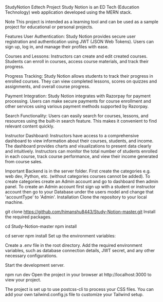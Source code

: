  StudyNotion Edtech Project
 Study Notion is an ED Tech (Education Technology) web application developed using the MERN stack.

Note
This project is intended as a learning tool and can be used as a sample project for educational or personal projects.

Features
User Authentication: Study Notion provides secure user registration and authentication using JWT (JSON Web Tokens). Users can sign up, log in, and manage their profiles with ease.

Courses and Lessons: Instructors can create and edit created courses. Students can enroll in courses, access course materials, and track their progress.

Progress Tracking: Study Notion allows students to track their progress in enrolled courses. They can view completed lessons, scores on quizzes and assignments, and overall course progress.

Payment Integration: Study Notion integrates with Razorpay for payment processing. Users can make secure payments for course enrollment and other services using various payment methods supported by Razorpay.

Search Functionality: Users can easily search for courses, lessons, and resources using the built-in search feature. This makes it convenient to find relevant content quickly.

Instructor Dashboard: Instructors have access to a comprehensive dashboard to view information about their courses, students, and income. The dashboard provides charts and visualizations to present data clearly and intuitively. Instructors can monitor the total number of students enrolled in each course, track course performance, and view their income generated from course sales.

Important
Backend is in the server folder.
First create the categories e.g. web dev, Python, etc. (without categories courses cannot be added). To create categories create an Admin account and go to dashboard then admin panel.
To create an Admin account first sign up with a student or instructor account then go to your Database under the users model and change that 'accountType' to 'Admin'.
Installation
Clone the repository to your local machine.

git clone https://github.com/himanshu8443/Study-Notion-master.git
Install the required packages.

cd Study-Notion-master
npm install

cd server
npm install
Set up the environment variables:

Create a .env file in the root directory. Add the required environment variables, such as database connection details, JWT secret, and any other necessary configurations.

Start the development server.

npm run dev
Open the project in your browser at http://localhost:3000 to view your project.

The project is set up to use postcss-cli to process your CSS files. You can add your own tailwind.config.js file to customize your Tailwind setup.
